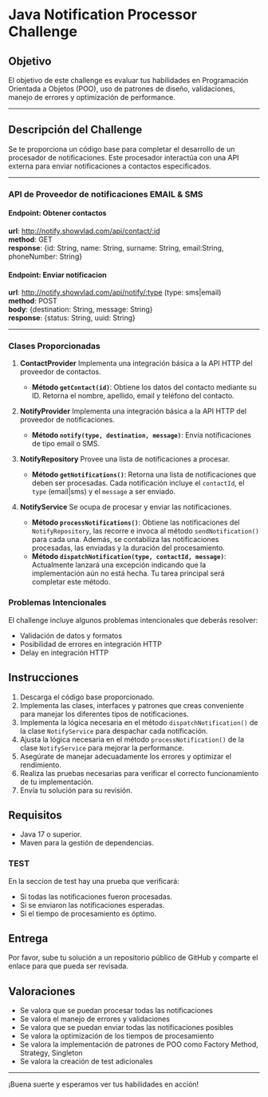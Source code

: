 # Java Notification Processor Challenge

## Objetivo

El objetivo de este challenge es evaluar tus habilidades en Programación Orientada a Objetos (POO), uso de patrones de diseño, validaciones, manejo de errores y optimización de performance.

---

## Descripción del Challenge

Se te proporciona un código base para completar el desarrollo de un procesador de notificaciones. Este procesador interactúa con una API externa para enviar notificaciones a contactos especificados.

---

### API de Proveedor de notificaciones EMAIL & SMS

#### Endpoint: Obtener contactos
**url**: http://notify.showvlad.com/api/contact/:id  
**method**: GET  
**response**: {id: String, name: String, surname: String, email:String, phoneNumber: String}

#### Endpoint: Enviar notificacion
**url**: http://notify.showvlad.com/api/notify/:type  (type: sms|email)  
**method**: POST  
**body**: {destination: String, message: String}  
**response**: {status: String, uuid: String}

---

### Clases Proporcionadas

1. **ContactProvider** Implementa una integración básica a la API HTTP del proveedor de contactos.
    - **Método `getContact(id)`**: Obtiene los datos del contacto mediante su ID. Retorna el nombre, apellido, email y teléfono del contacto.

2. **NotifyProvider** Implementa una integración básica a la API HTTP del proveedor de notificaciones.
   - **Método `notify(type, destination, message)`**: Envía notificaciones de tipo email o SMS.

3. **NotifyRepository** Provee una lista de notificaciones a procesar.
    - **Método `getNotifications()`**: Retorna una lista de notificaciones que deben ser procesadas. Cada notificación incluye el `contactId`, el `type` (email|sms) y el `message` a ser enviado.

4. **NotifyService** Se ocupa de procesar y enviar las notificaciones.
    - **Método `processNotifications()`**: Obtiene las notificaciones del `NotifyRepository`, las recorre e invoca al método `sendNotification()` para cada una. Además, se contabiliza las notificaciones procesadas, las enviadas y la duración del procesamiento.
    - **Método `dispatchNotification(type, contactId, message)`**: Actualmente lanzará una excepción indicando que la implementación aún no está hecha. Tu tarea principal será completar este método.

   
### Problemas Intencionales

El challenge incluye algunos problemas intencionales que deberás resolver:

- Validación de datos y formatos
- Posibilidad de errores en integración HTTP
- Delay en integración HTTP

## Instrucciones

1. Descarga el código base proporcionado.
2. Implementa las clases, interfaces y patrones que creas conveniente para manejar los diferentes tipos de notificaciones.
3. Implementa la lógica necesaria en el método `dispatchNotification()` de la clase `NotifyService` para despachar cada notificación.
4. Ajusta la lógica necesaria en el método `processNotification()` de la clase `NotifyService` para mejorar la performance.
5. Asegúrate de manejar adecuadamente los errores y optimizar el rendimiento.
6. Realiza las pruebas necesarias para verificar el correcto funcionamiento de tu implementación.
7. Envía tu solución para su revisión.

## Requisitos

- Java 17 o superior.
- Maven para la gestión de dependencias.

### TEST

En la seccion de test hay una prueba que verificará:

- Si todas las notificaciones fueron procesadas.
- Si se enviaron las notificaciones esperadas.
- Si el tiempo de procesamiento es óptimo.

## Entrega

Por favor, sube tu solución a un repositorio público de GitHub y comparte el enlace para que pueda ser revisada.

## Valoraciones

- Se valora que se puedan procesar todas las notificaciones
- Se valora el manejo de errores y validaciones
- Se valora que se puedan enviar todas las notificaciones posibles
- Se valora la optimización de los tiempos de procesamiento
- Se valora la implementación de patrones de POO como Factory Method, Strategy, Singleton
- Se valora la creación de test adicionales

---

¡Buena suerte y esperamos ver tus habilidades en acción!
